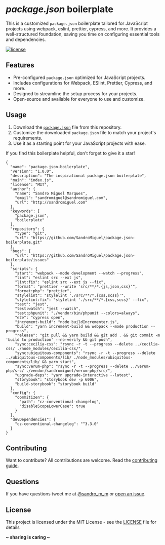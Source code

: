 # **_package.json_** boilerplate

This is a customized `package.json` boilerplate tailored for JavaScript projects using webpack, eslint, prettier, cypress, and more. It provides a well-structured foundation, saving you time on configuring essential tools and dependencies.

[![license](https://img.shields.io/badge/License-MIT-blue.svg?style=flat)](LICENSE)

## Features

- Pre-configured `package.json` optimized for JavaScript projects.
- Includes configurations for Webpack, ESlint, Prettier, Cypress, and more.
- Designed to streamline the setup process for your projects.
- Open-source and available for everyone to use and customize.

## Usage

1. Download the [`package.json`](package.json) file from this repository.
2. Customize the downloaded `package.json` file to match your project's requirements.
3. Use it as a starting point for your JavaScript projects with ease.

If you find this boilerplate helpful, don't forget to give it a star!

```
{
  "name": "package.json-boilerplate",
  "version": "1.0.0",
  "description": "The inspirational package.json boilerplate",
  "main": "index.js",
  "license": "MIT",
  "author": {
    "name": "Sandro Miguel Marques",
    "email": "sandromiguel@sandromiguel.com",
    "url": "http://sandromiguel.com"
  },
  "keywords": [
    "package.json",
    "boilerplate"
  ],
  "repository": {
    "type": "git",
    "url": "https://github.com/SandroMiguel/package.json-boilerplate.git"
  },
  "bugs": {
    "url": "https://github.com/SandroMiguel/package.json-boilerplate/issues"
  },
  "scripts": {
    "start": "webpack --mode development --watch --progress",
    "lint": "eslint src --ext js",
    "lint:fix": "eslint src --ext js --fix",
    "format": "prettier --write 'src/**/*.{js,json,css}'",
    "format:php": "prettier",
    "stylelint": "stylelint './src/**/*.{css,scss}'",
    "stylelint:fix": "stylelint './src/**/*.{css,scss}' --fix",
    "test": "jest",
    "test:watch": "jest --watch",
    "test:phpunit": "./vendor/bin/phpunit --colors=always",
    "e2e": "cypress open",
    "increment-build": "node buildIncrementer.js",
    "build": "yarn increment-build && webpack --mode production --progress",
    "release": "git pull && yarn build && git add . && git commit -m 'build to production' --no-verify && git push",
    "sync:cecilia-css": "rsync -r -t --progress --delete ../cecilia-css/ ./node_modules/cecilia-css/",
    "sync:ubiquitous-components": "rsync -r -t --progress --delete ../ubiquitous-components/lib/ ./node_modules/ubiquitous-components/lib/ && yarn start",
    "sync:verum-php": "rsync -r -t --progress --delete ../verum-php/src/ ./vendor/sandromiguel/verum-php/src/",
    "upgrade-deps": "yarn upgrade-interactive --latest",
    "storybook": "storybook dev -p 6006",
    "build-storybook": "storybook build"
  },
  "config": {
    "commitizen": {
      "path": "cz-conventional-changelog",
      "disableScopeLowerCase": true
    }
  },
  "devDependencies": {
    "cz-conventional-changelog": "^3.3.0"
  }
}
```

## Contributing

Want to contribute? All contributions are welcome. Read the [contributing guide](CONTRIBUTING.md).

## Questions

If you have questions tweet me at [@sandro_m_m](https://twitter.com/sandro_m_m) or [open an issue](../../issues/new).

## License

This project is licensed under the MIT License - see the [LICENSE](LICENSE) file for details

**~ sharing is caring ~**

